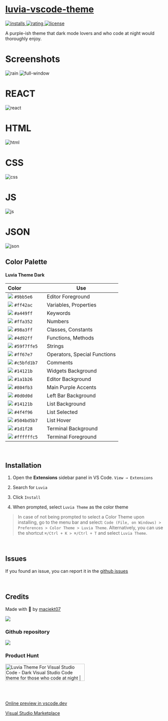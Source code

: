 # [luvia-vscode-theme](https://vscode.dev/theme/maciekkoks.luvia-theme/Luvia%20Theme%20)

<a href="https://marketplace.visualstudio.com/items?itemName=maciekkoks.luvia-theme" target="_blank">
  
![installs](https://img.shields.io/visual-studio-marketplace/i/maciekkoks.luvia-theme?color=%23804fb3&style=flat)
![rating](https://img.shields.io/visual-studio-marketplace/r/maciekkoks.luvia-theme?color=%23804fb3&style=flat)
![license](https://img.shields.io/github/license/maciekkoks/luvia-vscode-theme?color=%23804fb3&style=flat)
  
</a>

A purple-ish theme that dark mode lovers and who code at night would thoroughly enjoy.

# Screenshots

![rain](https://raw.githubusercontent.com/maciekt07/luvia-vscode-theme/main/Static/rain-background-preview.png)
![full-window](https://raw.githubusercontent.com/maciekt07/luvia-vscode-theme/main/Static/full-window-preview.png)

# REACT

![react](https://raw.githubusercontent.com/maciekt07/luvia-vscode-theme/main/Static/langs/react.png)

# HTML

![html](https://raw.githubusercontent.com/maciekt07/luvia-vscode-theme/main/Static/langs/html.png)

# CSS

![css](https://raw.githubusercontent.com/maciekt07/luvia-vscode-theme/main/Static/langs/css.png)

# JS

![js](https://raw.githubusercontent.com/maciekt07/luvia-vscode-theme/main/Static/langs/js.png)

# JSON

![json](https://raw.githubusercontent.com/maciekt07/luvia-vscode-theme/main/Static/langs/json.png)

## Color Palette

#### Luvia Theme Dark

| Color&nbsp;&nbsp;&nbsp;&nbsp;&nbsp;&nbsp;&nbsp;&nbsp;&nbsp;&nbsp;&nbsp;&nbsp;&nbsp;&nbsp;&nbsp; | Use                          |
| ----------------------------------------------------------------------------------------------- | ---------------------------- |
| ![](https://via.placeholder.com/15/9bb5e6/9bb5e6?text=+) `#9bb5e6`                              | Editor Foreground            |
| ![](https://via.placeholder.com/15/ff42ac/ff42ac?text=+) `#ff42ac`                              | Variables, Properties        |
| ![](https://via.placeholder.com/15/a449ff/a449ff?text=+) `#a449ff`                              | Keywords                     |
| ![](https://via.placeholder.com/15/ffa352/ffa352?text=+) `#ffa352`                              | Numbers                      |
| ![](https://via.placeholder.com/15/98a3ff/98a3ff?text=+) `#98a3ff`                              | Classes, Constants           |
| ![](https://via.placeholder.com/15/4d92ff/4d92ff?text=+) `#4d92ff`                              | Functions, Methods           |
| ![](https://via.placeholder.com/15/59f7ffe5/59f7ffe5?text=+) `#59f7ffe5`                        | Strings                      |
| ![](https://via.placeholder.com/15/ff67e7/ff67e7?text=+) `#ff67e7`                              | Operators, Special Functions |
| ![](https://via.placeholder.com/15/c5bfd1b7/c5bfd1b7?text=+) `#c5bfd1b7`                        | Comments                     |
| ![](https://via.placeholder.com/15/14121b/14121b?text=+) `#14121b`                              | Widgets Background           |
| ![](https://via.placeholder.com/15/1a1b26/1a1b26?text=+) `#1a1b26`                              | Editor Background            |
| ![](https://via.placeholder.com/15/804fb3/804fb3?text=+) `#804fb3`                              | Main Purple Accents          |
| ![](https://via.placeholder.com/15/0d0d0d/0d0d0d?text=+) `#0d0d0d`                              | Left Bar Background          |
| ![](https://via.placeholder.com/15/14121b/14121be?text=+) `#14121b`                             | List Background              |
| ![](https://via.placeholder.com/15/4f4f96/4f4f96?text=+) `#4f4f96`                              | List Selected                |
| ![](https://via.placeholder.com/15/504bd5b7/504bd5b7?text=+) `#504bd5b7`                        | List Hover                   |
| ![](https://via.placeholder.com/15/1d1f28/1d1f28?text=+) `#1d1f28`                              | Terminal Background          |
| ![](https://via.placeholder.com/15/ffffffc5/ffffffc5?text=+) `#ffffffc5`                        | Terminal Foreground          |

<br />

## Installation

1. Open the **Extensions** sidebar panel in VS Code. `View → Extensions`

2. Search for `Luvia`

3. Click `Install`

4. When prompted, select `Luvia Theme` as the color theme

> In case of not being prompted to select a Color Theme upon installing, go to the menu bar and select: `Code (File, on Windows) > Preferences > Color Theme > Luvia Theme`. Alternatively, you can use the shortcut `⌘/Ctrl + K > ⌘/Ctrl + T` and select `Luvia Theme`.

<br />

## Issues

If you found an issue, you can report it in the [github issues](https://github.com/maciekt07/luvia-vscode-theme/issues)

<br />

## Credits

Made with 💜 by [maciekt07](https://github.com/maciekt07)

<a href="https://www.buymeacoffee.com/maciekt07"><img src="https://img.buymeacoffee.com/button-api/?text=Buy me a coffee&emoji=&slug=maciekt07&button_colour=1d1f28&font_colour=ffffff&font_family=Lato&outline_colour=ffffff&coffee_colour=FFDD00"></a>

### Github repository

</a>
<a href="https://github.com/maciekt07/luvia-vsc-theme">
  <img align="center" src="https://github-readme-stats.vercel.app/api/pin/?username=maciekt07&repo=luvia-vscode-theme&theme=tokyonight" />
</a>

<br />

### Product Hunt

<a href="https://www.producthunt.com/posts/luvia-theme-for-visual-studio-code?utm_source=badge-featured&utm_medium=badge&utm_souce=badge-luvia&#0045;theme&#0045;for&#0045;visual&#0045;studio&#0045;code" target="_blank"><img src="https://api.producthunt.com/widgets/embed-image/v1/featured.png?post_id=334439&theme=dark" alt="Luvia&#0032;Theme&#0032;For&#0032;Visual&#0032;Studio&#0032;Code - Dark&#0032;Visual&#0032;Studio&#0032;Code&#0032;theme&#0032;for&#0032;those&#0032;who&#0032;code&#0032;at&#0032;night | Product Hunt" style="width: 250px; height: 54px;" width="250" height="54" /></a>

<br /><br />

[Online preview in vscode.dev](https://vscode.dev/theme/maciekkoks.luvia-theme/Luvia%20Theme%20)

[Visual Studio Marketplace](https://marketplace.visualstudio.com/items?itemName=maciekkoks.luvia-theme)
